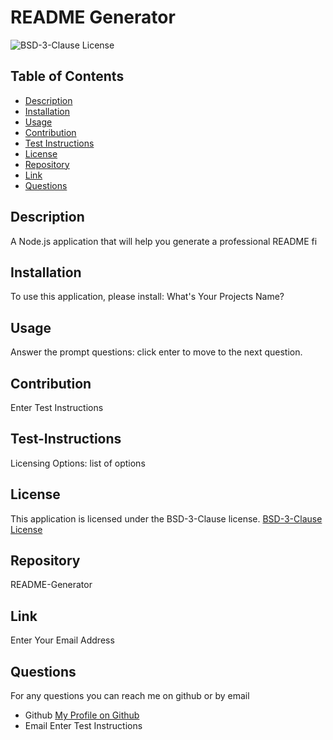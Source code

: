 # README Generator
  ![BSD-3-Clause License](https://img.shields.io/badge/license-BSD-3-Clause-blue)


## Table of Contents
- [Description](#description)
- [Installation](#installation)
- [Usage](#usage)
- [Contribution](#contribution)
- [Test Instructions](#test-instructions)
- [License](#license)
- [Repository](#Repository)
- [Link](#Link)
- [Questions](#Questions)

## Description
A Node.js application that will help you generate a professional README fi

## Installation
To use this application, please install: 
What's Your Projects Name?

## Usage
Answer the prompt questions: click enter to move to the next question.

## Contribution
Enter Test Instructions

## Test-Instructions
Licensing Options: list of options

## License
This application is licensed under the BSD-3-Clause license.
     [BSD-3-Clause License](https://opensource.org/licenses/BSD-3-Clause)

    

## Repository
README-Generator

## Link 
Enter Your Email Address

## Questions
For any questions you can reach me on github or by email
- Github [My Profile on Github](https://github.com/NadineMohsen)
- Email Enter Test Instructions
